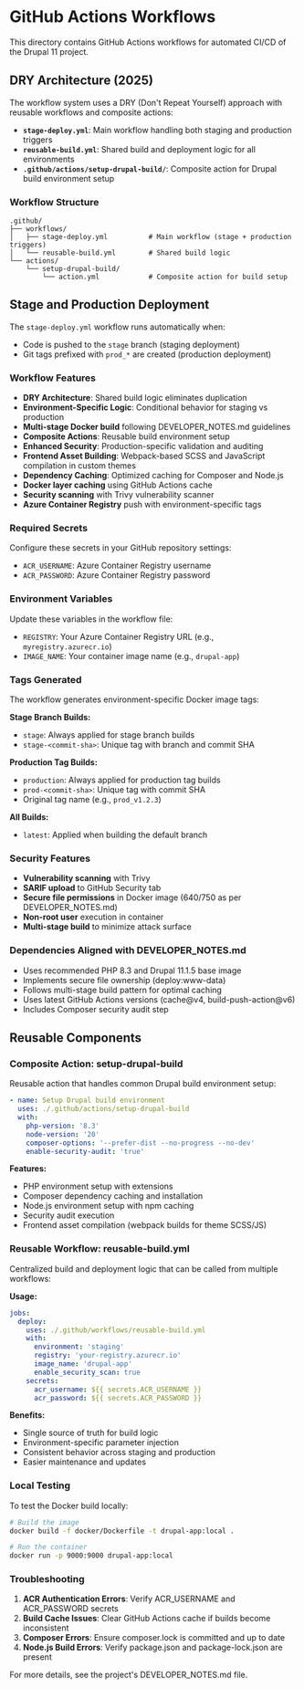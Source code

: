 # GitHub Actions Workflows

This directory contains GitHub Actions workflows for automated CI/CD of the Drupal 11 project.

## DRY Architecture (2025)

The workflow system uses a DRY (Don't Repeat Yourself) approach with reusable workflows and composite actions:

- **`stage-deploy.yml`**: Main workflow handling both staging and production triggers
- **`reusable-build.yml`**: Shared build and deployment logic for all environments
- **`.github/actions/setup-drupal-build/`**: Composite action for Drupal build environment setup

### Workflow Structure

```
.github/
├── workflows/
│   ├── stage-deploy.yml          # Main workflow (stage + production triggers)
│   └── reusable-build.yml        # Shared build logic
└── actions/
    └── setup-drupal-build/
        └── action.yml            # Composite action for build setup
```

## Stage and Production Deployment

The `stage-deploy.yml` workflow runs automatically when:
- Code is pushed to the `stage` branch (staging deployment)
- Git tags prefixed with `prod_*` are created (production deployment)

### Workflow Features

- **DRY Architecture**: Shared build logic eliminates duplication
- **Environment-Specific Logic**: Conditional behavior for staging vs production
- **Multi-stage Docker build** following DEVELOPER_NOTES.md guidelines
- **Composite Actions**: Reusable build environment setup
- **Enhanced Security**: Production-specific validation and auditing
- **Frontend Asset Building**: Webpack-based SCSS and JavaScript compilation in custom themes
- **Dependency Caching**: Optimized caching for Composer and Node.js
- **Docker layer caching** using GitHub Actions cache
- **Security scanning** with Trivy vulnerability scanner
- **Azure Container Registry** push with environment-specific tags

### Required Secrets

Configure these secrets in your GitHub repository settings:

- `ACR_USERNAME`: Azure Container Registry username
- `ACR_PASSWORD`: Azure Container Registry password

### Environment Variables

Update these variables in the workflow file:

- `REGISTRY`: Your Azure Container Registry URL (e.g., `myregistry.azurecr.io`)
- `IMAGE_NAME`: Your container image name (e.g., `drupal-app`)

### Tags Generated

The workflow generates environment-specific Docker image tags:

**Stage Branch Builds:**
- `stage`: Always applied for stage branch builds
- `stage-<commit-sha>`: Unique tag with branch and commit SHA

**Production Tag Builds:**
- `production`: Always applied for production tag builds
- `prod-<commit-sha>`: Unique tag with commit SHA
- Original tag name (e.g., `prod_v1.2.3`)

**All Builds:**
- `latest`: Applied when building the default branch

### Security Features

- **Vulnerability scanning** with Trivy
- **SARIF upload** to GitHub Security tab
- **Secure file permissions** in Docker image (640/750 as per DEVELOPER_NOTES.md)
- **Non-root user** execution in container
- **Multi-stage build** to minimize attack surface

### Dependencies Aligned with DEVELOPER_NOTES.md

- Uses recommended PHP 8.3 and Drupal 11.1.5 base image
- Implements secure file ownership (deploy:www-data)
- Follows multi-stage build pattern for optimal caching
- Uses latest GitHub Actions versions (cache@v4, build-push-action@v6)
- Includes Composer security audit step

## Reusable Components

### Composite Action: setup-drupal-build

Reusable action that handles common Drupal build environment setup:

```yaml
- name: Setup Drupal build environment
  uses: ./.github/actions/setup-drupal-build
  with:
    php-version: '8.3'
    node-version: '20'
    composer-options: '--prefer-dist --no-progress --no-dev'
    enable-security-audit: 'true'
```

**Features:**
- PHP environment setup with extensions
- Composer dependency caching and installation
- Node.js environment setup with npm caching
- Security audit execution
- Frontend asset compilation (webpack builds for theme SCSS/JS)

### Reusable Workflow: reusable-build.yml

Centralized build and deployment logic that can be called from multiple workflows:

**Usage:**
```yaml
jobs:
  deploy:
    uses: ./.github/workflows/reusable-build.yml
    with:
      environment: 'staging'
      registry: 'your-registry.azurecr.io'
      image_name: 'drupal-app'
      enable_security_scan: true
    secrets:
      acr_username: ${{ secrets.ACR_USERNAME }}
      acr_password: ${{ secrets.ACR_PASSWORD }}
```

**Benefits:**
- Single source of truth for build logic
- Environment-specific parameter injection
- Consistent behavior across staging and production
- Easier maintenance and updates

### Local Testing

To test the Docker build locally:

```bash
# Build the image
docker build -f docker/Dockerfile -t drupal-app:local .

# Run the container
docker run -p 9000:9000 drupal-app:local
```

### Troubleshooting

1. **ACR Authentication Errors**: Verify ACR_USERNAME and ACR_PASSWORD secrets
2. **Build Cache Issues**: Clear GitHub Actions cache if builds become inconsistent
3. **Composer Errors**: Ensure composer.lock is committed and up to date
4. **Node.js Build Errors**: Verify package.json and package-lock.json are present

For more details, see the project's DEVELOPER_NOTES.md file.